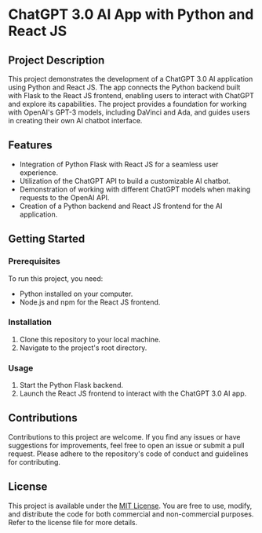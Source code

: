 # ChatGPT 3.0 AI App with Python and React JS

## Project Description

This project demonstrates the development of a ChatGPT 3.0 AI application using Python and React JS. The app connects the Python backend built with Flask to the React JS frontend, enabling users to interact with ChatGPT and explore its capabilities. The project provides a foundation for working with OpenAI's GPT-3 models, including DaVinci and Ada, and guides users in creating their own AI chatbot interface.

## Features

- Integration of Python Flask with React JS for a seamless user experience.
- Utilization of the ChatGPT API to build a customizable AI chatbot.
- Demonstration of working with different ChatGPT models when making requests to the OpenAI API.
- Creation of a Python backend and React JS frontend for the AI application.

## Getting Started

### Prerequisites

To run this project, you need:

- Python installed on your computer.
- Node.js and npm for the React JS frontend.

### Installation

1. Clone this repository to your local machine.
2. Navigate to the project's root directory.

### Usage

1. Start the Python Flask backend.
2. Launch the React JS frontend to interact with the ChatGPT 3.0 AI app.


## Contributions

Contributions to this project are welcome. If you find any issues or have suggestions for improvements, feel free to open an issue or submit a pull request. Please adhere to the repository's code of conduct and guidelines for contributing.

## License

This project is available under the [MIT License](LICENSE). You are free to use, modify, and distribute the code for both commercial and non-commercial purposes. Refer to the license file for more details.


